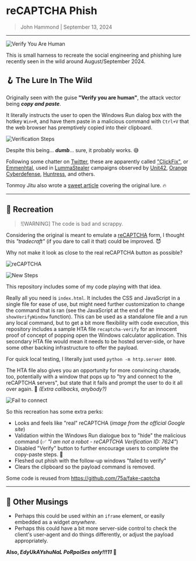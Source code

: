 # reCAPTCHA Phish

> John Hammond | September 13, 2024

------------------------------

![Verify You Are Human](https://github.com/user-attachments/assets/56be51b9-e58d-40e9-bdb1-54bcc11d4180)

This is small harness to recreate the social engineering and phishing lure recently seen in the wild around August/September 2024.

## 🪝 The Lure In The Wild

Originally seen with the guise **"Verify you are human"**, the attack vector being _**copy and paste**_. 

It literally instructs the user to open the Windows Run dialog box with the hotkey `Win+R`, and have them paste in a malicious command with `Ctrl+V` that the web browser has premptively copied into their clipboard.

![Verification Steps](https://github.com/user-attachments/assets/77e9adcb-672e-4a45-845d-58a90ba22935)

Despite this being... **_dumb_**... sure, it probably works. 😅

Following some chatter on [Twitter](https://x.com/_JohnHammond/status/1834292759320297534), these are apparently called ["ClickFix"](https://x.com/ex_raritas/status/1834399472371016084), or [Emmenhtal](https://x.com/SquiblydooBlog/status/1834292295224475648), used in [LummaStealer](https://malpedia.caad.fkie.fraunhofer.de/details/win.lumma) campaigns observed by [Unit42](https://x.com/Unit42_Intel/status/1829178013423992948), [Orange Cyberdefense](https://www.orangecyberdefense.com/global/blog/cert-news/emmenhtal-a-little-known-loader-distributing-commodity-infostealers-worldwide), [Huntress](https://www.huntress.com/), and others. 

Tonmoy Jitu also wrote a [sweet article](https://denwp.com/anatomy-of-a-lumma-stealer/) covering the original lure. 🔥

----------

## 🎨 Recreation

> ![WARNING]
> The code is bad and scrappy.  

Considering the original is meant to emulate a [reCAPTCHA](https://www.google.com/recaptcha/about/) form, I thought this _"tradecraft"_ (if you dare to call it that) could be improved. 😈

Why not make it look as close to the real reCAPTCHA button as possible?

![reCAPTCHA](https://github.com/user-attachments/assets/3967e15b-0717-4db4-afa1-62394e47f3b2)

![New Steps](https://github.com/user-attachments/assets/2fac92b1-fdff-4a67-883b-b8c1b8ae4aa7)

This repository includes some of my code playing with that idea.

Really all you need is `index.html`. It includes the CSS and JavaScript in a single file for ease of use, but might need further customization to change the command that is ran (see the JavaScript at the end of the `showVerifyWindow` function). This can be used as a standalone file and a run any local command, but to get a bit more flexibility with code execution, this repository includes a sample HTA file `recaptcha-verify` for an innocent proof of concept of popping open the Windows calculator application. This secondary HTA file would mean it needs to be hosted server-side, or have some other backing infrastructure to offer the payload. 

For quick local testing, I literally just used `python -m http.server 8000`. 

The HTA file also gives you an opportunity for more convincing charade, too, potentially with a window that pops up to "try and connect to the reCAPTCHA servers", but state that it fails and prompt the user to do it all over again. 🤪 _(Extra callbacks, anybody?)_

![Fail to connect](https://github.com/user-attachments/assets/b3e062a5-eb2a-4c43-9b6f-411625e7f740)

So this recreation has some extra perks:

* Looks and feels like "real" reCAPTCHA (_image from the official Google site_)
* Validation within the Windows Run dialogue box to "hide" the malicious command (✅ _"I am not a robot - reCAPTCHA Verification ID: 7624"_)
* Disabled "Verify" button to further encourage users to complete the copy-paste steps. 🚫
* Fleshed out phish with the follow-up windows "failed to verify"
* Clears the clipboard so the payload command is removed.

Some code is reused from https://github.com/75a/fake-captcha

-------------

## 🤔 Other Musings

* Perhaps this could be used within an `iframe` element, or easily embedded as a widget _anywhere_.
* Perhaps this could have a bit more server-side control to check the client's user-agent and do things differently, or adjust the payload appropriately.

**Also, _EdyUkAYshuNaL PoRpoiSes only!!!11_** 🐬
